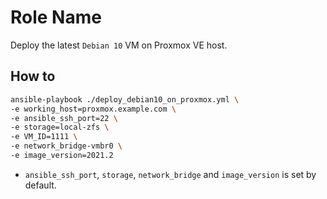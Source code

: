 Role Name
=========

Deploy the latest `Debian 10` VM on Proxmox VE host.

How to
------
```bash
ansible-playbook ./deploy_debian10_on_proxmox.yml \
-e working_host=proxmox.example.com \
-e ansible_ssh_port=22 \
-e storage=local-zfs \
-e VM_ID=1111 \
-e network_bridge-vmbr0 \
-e image_version=2021.2
```

- `ansible_ssh_port`, `storage`, `network_bridge` and `image_version` is set by default.